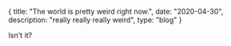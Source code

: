 {
  title: "The world is pretty weird right now.",
  date:  "2020-04-30",
  description: "really really really weird",
  type: "blog"
}

Isn't it?
